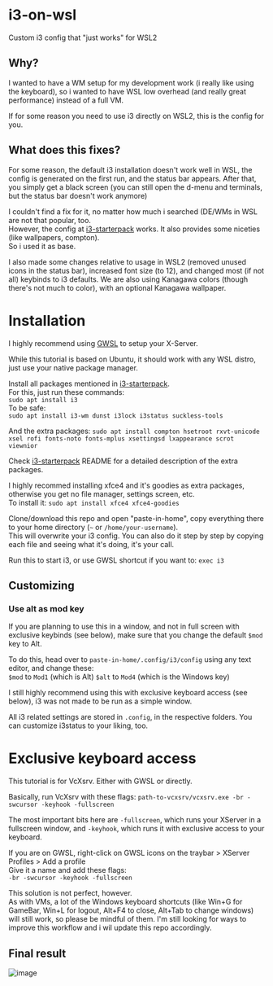 # i3-on-wsl
Custom i3 config that "just works" for WSL2

## Why?
I wanted to have a WM setup for my development work (i really like using the keyboard), so i wanted to have WSL low overhead (and really great performance) instead of a full VM.

If for some reason you need to use i3 directly on WSL2, this is the config for you.


## What does this fixes?
For some reason, the default i3 installation doesn't work well in WSL, the config is generated on the first run, and the status bar appears. After that, you simply get a black screen (you can still open the d-menu and terminals, but the status bar doesn't work anymore)  

I couldn't find a fix for it, no matter how much i searched (DE/WMs in WSL are not that popular, too.  
However, the config at [i3-starterpack](https://github.com/addy-dclxvi/i3-starterpack) works. It also provides some niceties (like wallpapers, compton).  
So i used it as base.

I also made some changes relative to usage in WSL2 (removed unused icons in the status bar), increased font size (to 12), and changed most (if not all) keybinds to i3 defaults. We are also using Kanagawa colors (though there's not much to color), with an optional Kanagawa wallpaper.

# Installation
I highly recommend using [GWSL](https://opticos.github.io/gwsl/) to setup your X-Server.  

While this tutorial is based on Ubuntu, it should work with any WSL distro, just use your native package manager.  

Install all packages mentioned in [i3-starterpack](https://github.com/addy-dclxvi/i3-starterpack).  
For this, just run these commands:  
`sudo apt install i3`  
To be safe:  
`sudo apt install i3-wm dunst i3lock i3status suckless-tools`  

And the extra packages:
`sudo apt install compton hsetroot rxvt-unicode xsel rofi fonts-noto fonts-mplus xsettingsd lxappearance scrot viewnior`

Check [i3-starterpack](https://github.com/addy-dclxvi/i3-starterpack) README for a detailed description of the extra packages.

I highly recommed installing xfce4 and it's goodies as extra packages, otherwise you get no file manager, settings screen, etc.  
To install it:
`sudo apt install xfce4 xfce4-goodies`

Clone/download this repo and open "paste-in-home", copy everything there to your home directory (`~` or `/home/your-username`).  
This will overwrite your i3 config. You can also do it step by step by copying each file and seeing what it's doing, it's your call.

Run this to start i3, or use GWSL shortcut if you want to:
`exec i3`

## Customizing

### Use alt as mod key
If you are planning to use this in a window, and not in full screen with exclusive keybinds (see below), make sure that you change the default `$mod` key to Alt.

To do this, head over to `paste-in-home/.config/i3/config` using any text editor, and change these:  
`$mod` to `Mod1` (which is Alt)
`$alt` to `Mod4` (which is the Windows key)

I still highly recommend using this with exclusive keyboard access (see below), i3 was not made to be run as a simple window.

All i3 related settings are stored in `.config`, in the respective folders. You can customize i3status to your liking, too.

# Exclusive keyboard access
This tutorial is for VcXsrv. Either with GWSL or directly.

Basically, run VcXsrv with these flags:
`path-to-vcxsrv/vcxsrv.exe -br -swcursor -keyhook -fullscreen`

The most important bits here are `-fullscreen`, which runs your XServer in a fullscreen window, and `-keyhook`, which runs it with exclusive access to your keyboard.

If you are on GWSL, right-click on GWSL icons on the traybar > XServer Profiles > Add a profile  
Give it a name and add these flags:  
`-br -swcursor -keyhook -fullscreen`

This solution is not perfect, however.  
As with VMs, a lot of the Windows keyboard shortcuts (like Win+G for GameBar, Win+L for logout, Alt+F4 to close, Alt+Tab to change windows) will still work, so please be mindful of them. I'm still looking for ways to improve this workflow and i wil update this repo accordingly.


## Final result
![image](https://user-images.githubusercontent.com/23425058/206305326-e753431a-27a3-4075-a0f7-638e84ec2e80.png)
